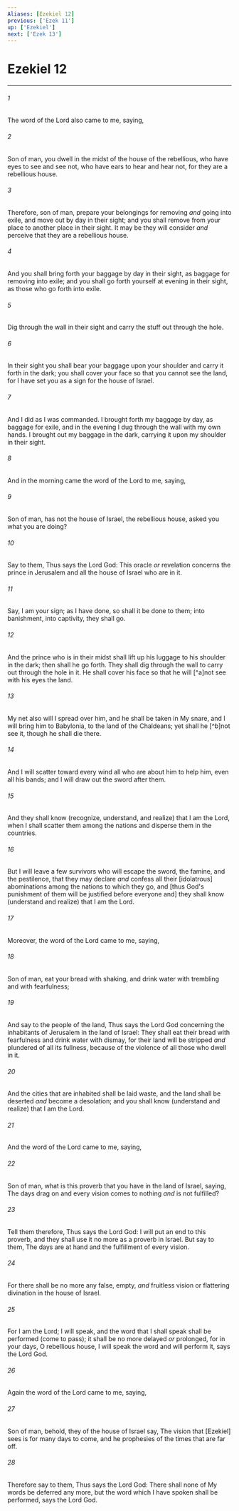 ```yaml
---
Aliases: [Ezekiel 12]
previous: ['Ezek 11']
up: ['Ezekiel']
next: ['Ezek 13']
---
```

# Ezekiel 12

***














###### 1 






The word of the Lord also came to me, saying, 













###### 2 






Son of man, you dwell in the midst of the house of the rebellious, who have eyes to see and see not, who have ears to hear and hear not, for they are a rebellious house. 













###### 3 






Therefore, son of man, prepare your belongings for removing _and_ going into exile, and move out by day in their sight; and you shall remove from your place to another place in their sight. It may be they will consider _and_ perceive that they are a rebellious house. 













###### 4 






And you shall bring forth your baggage by day in their sight, as baggage for removing into exile; and you shall go forth yourself at evening in their sight, as those who go forth into exile. 













###### 5 






Dig through the wall in their sight and carry the stuff out through the hole. 













###### 6 






In their sight you shall bear your baggage upon your shoulder and carry it forth in the dark; you shall cover your face so that you cannot see the land, for I have set you as a sign for the house of Israel. 













###### 7 






And I did as I was commanded. I brought forth my baggage by day, as baggage for exile, and in the evening I dug through the wall with my own hands. I brought out my baggage in the dark, carrying it upon my shoulder in their sight. 













###### 8 






And in the morning came the word of the Lord to me, saying, 













###### 9 






Son of man, has not the house of Israel, the rebellious house, asked you what you are doing? 













###### 10 






Say to them, Thus says the Lord God: This oracle _or_ revelation concerns the prince in Jerusalem and all the house of Israel who are in it. 













###### 11 






Say, I am your sign; as I have done, so shall it be done to them; into banishment, into captivity, they shall go. 













###### 12 






And the prince who is in their midst shall lift up his luggage to his shoulder in the dark; then shall he go forth. They shall dig through the wall to carry out through the hole in it. He shall cover his face so that he will [^a]not see with his eyes the land. 













###### 13 






My net also will I spread over him, and he shall be taken in My snare, and I will bring him to Babylonia, to the land of the Chaldeans; yet shall he [^b]not see it, though he shall die there. 













###### 14 






And I will scatter toward every wind all who are about him to help him, even all his bands; and I will draw out the sword after them. 













###### 15 






And they shall know (recognize, understand, and realize) that I am the Lord, when I shall scatter them among the nations and disperse them in the countries. 













###### 16 






But I will leave a few survivors who will escape the sword, the famine, and the pestilence, that they may declare _and_ confess all their [idolatrous] abominations among the nations to which they go, and [thus God's punishment of them will be justified before everyone and] they shall know (understand and realize) that I am the Lord. 













###### 17 






Moreover, the word of the Lord came to me, saying, 













###### 18 






Son of man, eat your bread with shaking, and drink water with trembling and with fearfulness; 













###### 19 






And say to the people of the land, Thus says the Lord God concerning the inhabitants of Jerusalem in the land of Israel: They shall eat their bread with fearfulness and drink water with dismay, for their land will be stripped _and_ plundered of all its fullness, because of the violence of all those who dwell in it. 













###### 20 






And the cities that are inhabited shall be laid waste, and the land shall be deserted _and_ become a desolation; and you shall know (understand and realize) that I am the Lord. 













###### 21 






And the word of the Lord came to me, saying, 













###### 22 






Son of man, what is this proverb that you have in the land of Israel, saying, The days drag on and every vision comes to nothing _and_ is not fulfilled? 













###### 23 






Tell them therefore, Thus says the Lord God: I will put an end to this proverb, and they shall use it no more as a proverb in Israel. But say to them, The days are at hand and the fulfillment of every vision. 













###### 24 






For there shall be no more any false, empty, _and_ fruitless vision or flattering divination in the house of Israel. 













###### 25 






For I am the Lord; I will speak, and the word that I shall speak shall be performed (come to pass); it shall be no more delayed _or_ prolonged, for in your days, O rebellious house, I will speak the word and will perform it, says the Lord God. 













###### 26 






Again the word of the Lord came to me, saying, 













###### 27 






Son of man, behold, they of the house of Israel say, The vision that [Ezekiel] sees is for many days to come, and he prophesies of the times that are far off. 













###### 28 






Therefore say to them, Thus says the Lord God: There shall none of My words be deferred any more, but the word which I have spoken shall be performed, says the Lord God.
